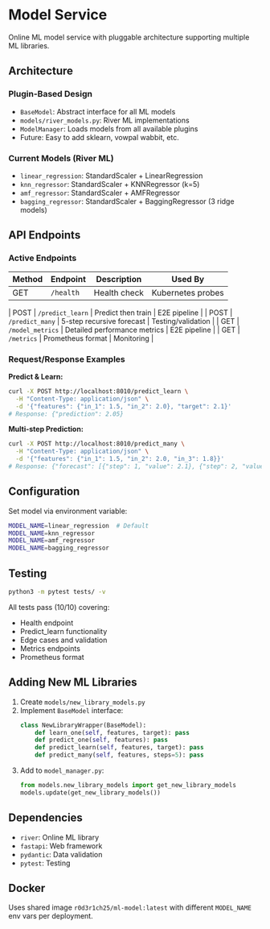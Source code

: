 # Model Service

Online ML model service with pluggable architecture supporting multiple ML libraries.

## Architecture

### Plugin-Based Design
- `BaseModel`: Abstract interface for all ML models
- `models/river_models.py`: River ML implementations
- `ModelManager`: Loads models from all available plugins
- Future: Easy to add sklearn, vowpal wabbit, etc.

### Current Models (River ML)
- `linear_regression`: StandardScaler + LinearRegression
- `knn_regressor`: StandardScaler + KNNRegressor (k=5)
- `amf_regressor`: StandardScaler + AMFRegressor
- `bagging_regressor`: StandardScaler + BaggingRegressor (3 ridge models)

## API Endpoints

### Active Endpoints
| Method | Endpoint | Description | Used By |
|--------|----------|-------------|---------|
| GET | `/health` | Health check | Kubernetes probes |

| POST | `/predict_learn` | Predict then train | E2E pipeline |
| POST | `/predict_many` | 5-step recursive forecast | Testing/validation |
| GET | `/model_metrics` | Detailed performance metrics | E2E pipeline |
| GET | `/metrics` | Prometheus format | Monitoring |

### Request/Response Examples

**Predict & Learn:**
```bash
curl -X POST http://localhost:8010/predict_learn \
  -H "Content-Type: application/json" \
  -d '{"features": {"in_1": 1.5, "in_2": 2.0}, "target": 2.1}'
# Response: {"prediction": 2.05}
```

**Multi-step Prediction:**
```bash
curl -X POST http://localhost:8010/predict_many \
  -H "Content-Type: application/json" \
  -d '{"features": {"in_1": 1.5, "in_2": 2.0, "in_3": 1.8}}'
# Response: {"forecast": [{"step": 1, "value": 2.1}, {"step": 2, "value": 2.0}, ...]}
```

## Configuration

Set model via environment variable:
```bash
MODEL_NAME=linear_regression  # Default
MODEL_NAME=knn_regressor
MODEL_NAME=amf_regressor
MODEL_NAME=bagging_regressor
```

## Testing

```bash
python3 -m pytest tests/ -v
```

All tests pass (10/10) covering:
- Health endpoint
- Predict_learn functionality
- Edge cases and validation
- Metrics endpoints
- Prometheus format

## Adding New ML Libraries

1. Create `models/new_library_models.py`
2. Implement `BaseModel` interface:
   ```python
   class NewLibraryWrapper(BaseModel):
       def learn_one(self, features, target): pass
       def predict_one(self, features): pass
       def predict_learn(self, features, target): pass
       def predict_many(self, features, steps=5): pass
   ```
3. Add to `model_manager.py`:
   ```python
   from models.new_library_models import get_new_library_models
   models.update(get_new_library_models())
   ```

## Dependencies

- `river`: Online ML library
- `fastapi`: Web framework
- `pydantic`: Data validation
- `pytest`: Testing

## Docker

Uses shared image `r0d3r1ch25/ml-model:latest` with different `MODEL_NAME` env vars per deployment.